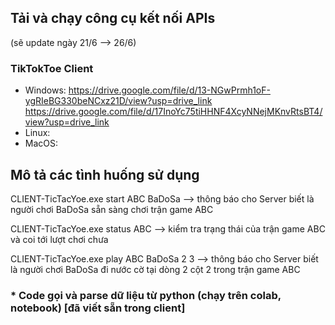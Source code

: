 
## Tải và chạy công cụ kết nối APIs
(sẽ update ngày 21/6 --> 26/6) 

### TikTokToe Client
- Windows:  https://drive.google.com/file/d/13-NGwPrmh1oF-ygRIeBG330beNCxz21D/view?usp=drive_link
  https://drive.google.com/file/d/17InoYc75tiHHNF4XcyNNejMKnvRtsBT4/view?usp=drive_link  
- Linux:  
- MacOS:  

## Mô tả các tình huống sử dụng

CLIENT-TicTacYoe.exe  start ABC BaDoSa
--> thông báo cho Server biết là người chơi BaDoSa sẵn sàng chơi trận game ABC 

CLIENT-TicTacYoe.exe  status ABC
--> kiểm tra trạng thái của trận game ABC và coi tới lượt chơi chưa 

CLIENT-TicTacYoe.exe  play ABC BaDoSa 2 3
--> thông báo cho Server biết là người chơi BaDoSa đi nước cờ tại dòng 2 cột 2 trong trận game ABC 

### * Code gọi và parse dữ liệu từ python (chạy trên colab, notebook) [đã viết sẵn trong client] 




